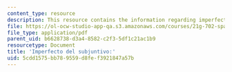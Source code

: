 ```yaml
---
content_type: resource
description: This resource contains the information regarding imperfecto del subjuntivo.
file: https://ol-ocw-studio-app-qa.s3.amazonaws.com/courses/21g-702-spanish-ii-spring-2004/5cdd1575bb789559d8fef3921847a57b_MIT21G_702S04_37encsta.pdf
file_type: application/pdf
parent_uid: b6628738-d3a4-8582-c2f3-5df1c21ac1b9
resourcetype: Document
title: 'Imperfecto del subjuntivo:'
uid: 5cdd1575-bb78-9559-d8fe-f3921847a57b
---
```

